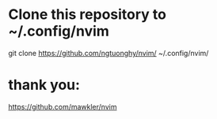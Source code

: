 # Clone this repository to ~/.config/nvim
git clone https://github.com/ngtuonghy/nvim/ ~/.config/nvim/

# thank you: 
https://github.com/mawkler/nvim
